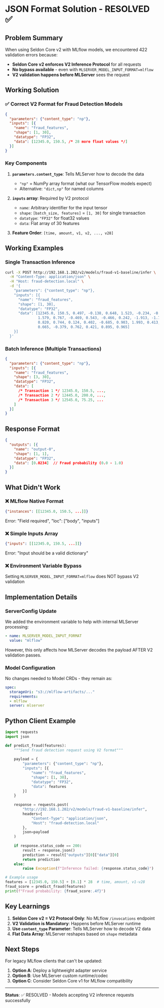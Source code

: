 # JSON Format Solution - RESOLVED ✅

## Problem Summary

When using Seldon Core v2 with MLflow models, we encountered 422 validation errors because:
- **Seldon Core v2 enforces V2 Inference Protocol** for all requests
- **No bypass available** - even with `MLSERVER_MODEL_INPUT_FORMAT=mlflow`
- **V2 validation happens before MLServer** sees the request

## Working Solution

### ✅ Correct V2 Format for Fraud Detection Models

```json
{
  "parameters": {"content_type": "np"},
  "inputs": [{
    "name": "fraud_features",
    "shape": [1, 30],
    "datatype": "FP32",
    "data": [12345.0, 150.5, /* 28 more float values */]
  }]
}
```

### Key Components

1. **`parameters.content_type`**: Tells MLServer how to decode the data
   - `"np"` = NumPy array format (what our TensorFlow models expect)
   - Alternative: `"dict,np"` for named columns

2. **`inputs` array**: Required by V2 protocol
   - `name`: Arbitrary identifier for the input tensor
   - `shape`: `[batch_size, features]` = `[1, 30]` for single transaction
   - `datatype`: `"FP32"` for float32 values
   - `data`: Flat array of 30 features

3. **Feature Order**: `[time, amount, v1, v2, ..., v28]`

## Working Examples

### Single Transaction Inference

```bash
curl -X POST http://192.168.1.202/v2/models/fraud-v1-baseline/infer \
  -H "Content-Type: application/json" \
  -H "Host: fraud-detection.local" \
  -d '{
    "parameters": {"content_type": "np"},
    "inputs": [{
      "name": "fraud_features",
      "shape": [1, 30],
      "datatype": "FP32",
      "data": [12345.0, 150.5, 0.497, -0.138, 0.648, 1.523, -0.234, -0.234, 
               1.579, 0.767, -0.469, 0.543, -0.466, 0.242, -1.913, -1.725,
               0.820, 0.744, 0.124, 0.402, -0.685, 0.903, 1.993, 0.413,
               0.665, -0.379, 0.762, 0.421, 0.895, 0.965]
    }]
  }'
```

### Batch Inference (Multiple Transactions)

```json
{
  "parameters": {"content_type": "np"},
  "inputs": [{
    "name": "fraud_features",
    "shape": [3, 30],
    "datatype": "FP32",
    "data": [
      /* Transaction 1 */ 12345.0, 150.5, ...,
      /* Transaction 2 */ 12445.0, 200.0, ...,
      /* Transaction 3 */ 12545.0, 75.25, ...
    ]
  }]
}
```

## Response Format

```json
{
  "outputs": [{
    "name": "output-0",
    "shape": [1, 1],
    "datatype": "FP32",
    "data": [0.0234]  // Fraud probability (0.0 - 1.0)
  }]
}
```

## What Didn't Work

### ❌ MLflow Native Format
```json
{"instances": [[12345.0, 150.5, ...]]}
```
Error: "Field required", "loc": ["body", "inputs"]

### ❌ Simple Inputs Array
```json
{"inputs": [[12345.0, 150.5, ...]]}
```
Error: "Input should be a valid dictionary"

### ❌ Environment Variable Bypass
Setting `MLSERVER_MODEL_INPUT_FORMAT=mlflow` does NOT bypass V2 validation

## Implementation Details

### ServerConfig Update
We added the environment variable to help with internal MLServer processing:
```yaml
- name: MLSERVER_MODEL_INPUT_FORMAT
  value: "mlflow"
```

However, this only affects how MLServer decodes the payload AFTER V2 validation passes.

### Model Configuration
No changes needed to Model CRDs - they remain as:
```yaml
spec:
  storageUri: "s3://mlflow-artifacts/..."
  requirements:
  - mlflow
  server: mlserver
```

## Python Client Example

```python
import requests
import json

def predict_fraud(features):
    """Send fraud detection request using V2 format"""
    
    payload = {
        "parameters": {"content_type": "np"},
        "inputs": [{
            "name": "fraud_features",
            "shape": [1, 30],
            "datatype": "FP32",
            "data": features
        }]
    }
    
    response = requests.post(
        "http://192.168.1.202/v2/models/fraud-v1-baseline/infer",
        headers={
            "Content-Type": "application/json",
            "Host": "fraud-detection.local"
        },
        json=payload
    )
    
    if response.status_code == 200:
        result = response.json()
        prediction = result["outputs"][0]["data"][0]
        return prediction
    else:
        raise Exception(f"Inference failed: {response.status_code}")

# Example usage
features = [12345.0, 150.5] + [0.1] * 28  # time, amount, v1-v28
fraud_score = predict_fraud(features)
print(f"Fraud probability: {fraud_score:.4f}")
```

## Key Learnings

1. **Seldon Core v2 = V2 Protocol Only**: No MLflow `/invocations` endpoint
2. **V2 Validation is Mandatory**: Happens before MLServer runtime
3. **Use `content_type` Parameter**: Tells MLServer how to decode V2 data
4. **Flat Data Array**: MLServer reshapes based on `shape` metadata

## Next Steps

For legacy MLflow clients that can't be updated:
1. **Option A**: Deploy a lightweight adapter service
2. **Option B**: Use MLServer custom runtime/codec
3. **Option C**: Consider Seldon Core v1 for MLflow compatibility

---

**Status**: ✅ RESOLVED - Models accepting V2 inference requests successfully